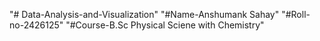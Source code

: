 "# Data-Analysis-and-Visualization" 
"#Name-Anshumank Sahay"
"#Roll-no-2426125"
"#Course-B.Sc Physical Sciene with Chemistry"
